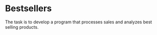 # Bestsellers
The task is to develop a program that processes sales and analyzes best selling products.
